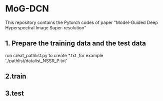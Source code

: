 # MoG-DCN
This repository contains the Pytorch codes of paper "Model-Guided Deep Hyperspectral Image Super-resolution"  

## 1. Prepare the training data and the test data  
   run creat_pathlist.py to create *.txt ,for example './pathlist/datalist_NSSR_P.txt'
## 2.train 
## 3.test
